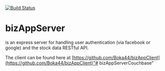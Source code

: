 [![Build Status](https://travis-ci.org/Boka44/bizAppServer.svg?branch=master)](https://travis-ci.org/Boka44/bizAppServer)

# bizAppServer 
is an express server for handling user authentication (via facebook or google) and the stock data RESTful API.

The client can be found here at [https://github.com/Boka44/bizAppClient](https://github.com/Boka44/bizAppClient)"# bizAppServerCouchbase" 

